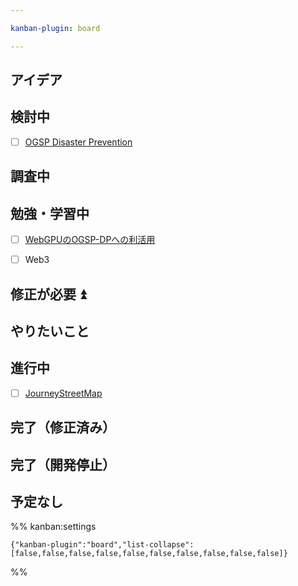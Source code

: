```yaml
---

kanban-plugin: board

---
```


## アイデア



## 検討中

- [ ] [OGSP Disaster Prevention](../okayugroup/OGSP/GUI/disaster-prevention/OGSP%20Disaster%20Prevention.md)


## 調査中



## 勉強・学習中

- [ ] [WebGPUのOGSP-DPへの利活用](../okayugroup/OGSP/GUI/WebGPUのOGSP-DPへの利活用.md)
- [ ] Web3


## 修正が必要 ⏫



## やりたいこと



## 進行中

- [ ] [JourneyStreetMap](../develop/JourneyStreetMap/JourneyStreetMap.md)


## 完了（修正済み）



## 完了（開発停止）



## 予定なし





%% kanban:settings
```
{"kanban-plugin":"board","list-collapse":[false,false,false,false,false,false,false,false,false,false]}
```
%%